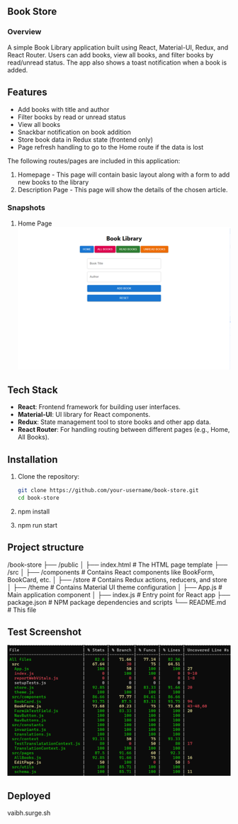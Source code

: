## Book Store

### Overview

A simple Book Library application built using React, Material-UI, Redux, and React Router. Users can add books, view all books, and filter books by read/unread status. The app also shows a toast notification when a book is added.

## Features

- Add books with title and author
- Filter books by read or unread status
- View all books
- Snackbar notification on book addition
- Store book data in Redux state (frontend only)
- Page refresh handling to go to the Home route if the data is lost

The following routes/pages are included in this application:

1. Homepage - This page will contain basic layout along with a form to add new books to the library
2. Description Page - This page will show the details of the chosen article.

### Snapshots

1. Home Page
   ![article listing page](public/library.png)

## Tech Stack

- **React**: Frontend framework for building user interfaces.
- **Material-UI**: UI library for React components.
- **Redux**: State management tool to store books and other app data.
- **React Router**: For handling routing between different pages (e.g., Home, All Books).

## Installation

1. Clone the repository:

   ```bash
   git clone https://github.com/your-username/book-store.git
   cd book-store
   ```

2. npm install

3. npm run start

## Project structure

/book-store
├── /public
│ ├── index.html # The HTML page template
├── /src
│ ├── /components # Contains React components like BookForm, BookCard, etc.
│ ├── /store # Contains Redux actions, reducers, and store
│ ├── /theme # Contains Material UI theme configuration
│ ├── App.js # Main application component
│ ├── index.js # Entry point for React app
├── package.json # NPM package dependencies and scripts
└── README.md # This file

## Test Screenshot

![Test coverage](test__case___coverage.png)

## Deployed

vaibh.surge.sh
